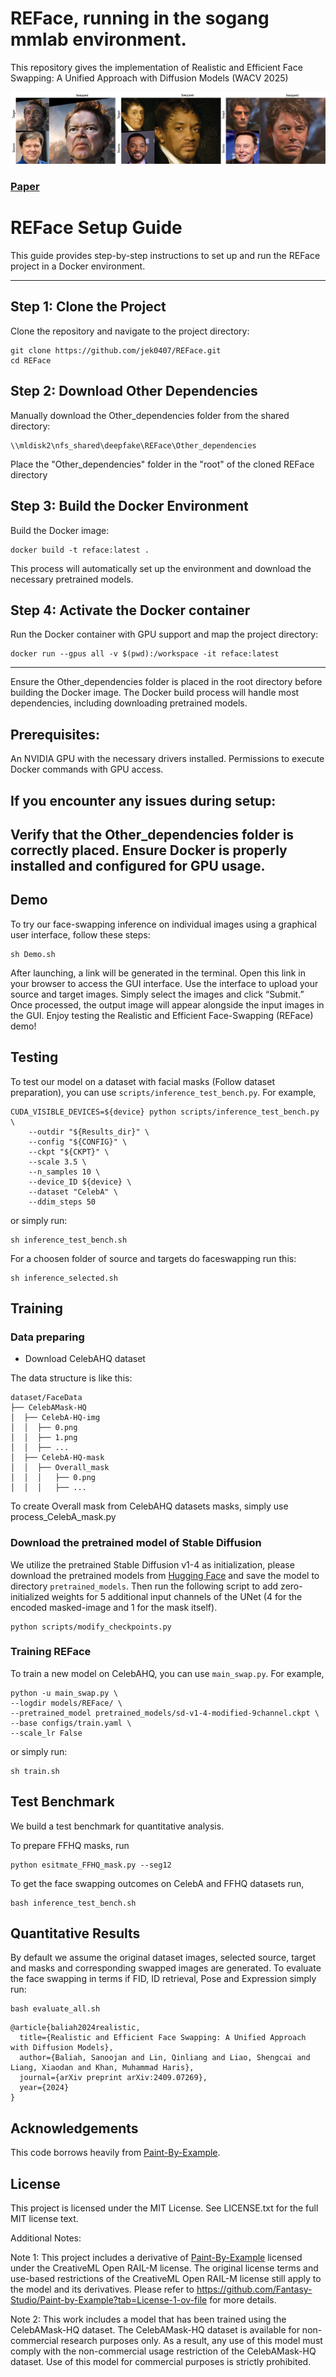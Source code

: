 # REFace, running in the sogang mmlab environment.

This repository gives the implementation of Realistic and Efficient Face Swapping: A Unified Approach with Diffusion Models (WACV 2025)

![Example](assets/teaser2.jpeg)
### [Paper](https://arxiv.org/abs/2409.07269)

# REFace Setup Guide
This guide provides step-by-step instructions to set up and run the REFace project in a Docker environment.

---
## Step 1: Clone the Project

Clone the repository and navigate to the project directory:

```
git clone https://github.com/jek0407/REFace.git
cd REFace
```

## Step 2: Download Other Dependencies

Manually download the Other_dependencies folder from the shared directory:

```
\\mldisk2\nfs_shared\deepfake\REFace\Other_dependencies
```
Place the "Other_dependencies" folder in the "root" of the cloned REFace directory


## Step 3: Build the Docker Environment
Build the Docker image:

```
docker build -t reface:latest .
```
This process will automatically set up the environment and download the necessary pretrained models.


## Step 4: Activate the Docker container

Run the Docker container with GPU support and map the project directory:

```
docker run --gpus all -v $(pwd):/workspace -it reface:latest
```
---
Ensure the Other_dependencies folder is placed in the root directory before building the Docker image.
The Docker build process will handle most dependencies, including downloading pretrained models.

## Prerequisites:
An NVIDIA GPU with the necessary drivers installed.
Permissions to execute Docker commands with GPU access.
## If you encounter any issues during setup:
Verify that the Other_dependencies folder is correctly placed.
Ensure Docker is properly installed and configured for GPU usage.
---

## Demo

To try our face-swapping inference on individual images using a graphical user interface, follow these steps:

```
sh Demo.sh
```
After launching, a link will be generated in the terminal. Open this link in your browser to access the GUI interface.
Use the interface to upload your source and target images. Simply select the images and click “Submit.”
Once processed, the output image will appear alongside the input images in the GUI.
Enjoy testing the Realistic and Efficient Face-Swapping (REFace) demo!


## Testing

To test our model on a dataset with facial masks (Follow dataset preparation), you can use `scripts/inference_test_bench.py`. For example, 
```
CUDA_VISIBLE_DEVICES=${device} python scripts/inference_test_bench.py \
    --outdir "${Results_dir}" \
    --config "${CONFIG}" \
    --ckpt "${CKPT}" \
    --scale 3.5 \
    --n_samples 10 \
    --device_ID ${device} \
    --dataset "CelebA" \
    --ddim_steps 50
```
or simply run:
```
sh inference_test_bench.sh
```
For a choosen folder of source and targets do faceswapping run this:
```
sh inference_selected.sh
```


## Training

### Data preparing
- Download CelebAHQ dataset

The data structure is like this:
```
dataset/FaceData
├── CelebAMask-HQ
│  ├── CelebA-HQ-img
│  │  ├── 0.png
│  │  ├── 1.png
│  │  ├── ...
│  ├── CelebA-HQ-mask
│  │  ├── Overall_mask
│  │  │   ├── 0.png
│  │  │   ├── ...
```

To create Overall mask from CelebAHQ datasets masks, simply use process_CelebA_mask.py

### Download the pretrained model of Stable Diffusion
We utilize the pretrained Stable Diffusion v1-4 as initialization, please download the pretrained models from [Hugging Face](https://huggingface.co/CompVis/stable-diffusion-v-1-4-original) and save the model to directory `pretrained_models`. Then run the following script to add zero-initialized weights for 5 additional input channels of the UNet (4 for the encoded masked-image and 1 for the mask itself).
```
python scripts/modify_checkpoints.py
```

### Training REFace
To train a new model on CelebAHQ, you can use `main_swap.py`. For example,
```
python -u main_swap.py \
--logdir models/REFace/ \
--pretrained_model pretrained_models/sd-v1-4-modified-9channel.ckpt \
--base configs/train.yaml \
--scale_lr False 
```
or simply run:
```
sh train.sh
```

## Test Benchmark
We build a test benchmark for quantitative analysis. 

To prepare FFHQ masks, run

```
python esitmate_FFHQ_mask.py --seg12
```

To get the face swapping outcomes on CelebA and FFHQ datasets run,

```
bash inference_test_bench.sh
```


## Quantitative Results


By default we assume the original dataset images, selected source, target and masks and corresponding swapped images are generated. To evaluate the face swapping in terms if FID, ID retrieval, Pose and Expression simply run:

```
bash evaluate_all.sh
```


```
@article{baliah2024realistic,
  title={Realistic and Efficient Face Swapping: A Unified Approach with Diffusion Models},
  author={Baliah, Sanoojan and Lin, Qinliang and Liao, Shengcai and Liang, Xiaodan and Khan, Muhammad Haris},
  journal={arXiv preprint arXiv:2409.07269},
  year={2024}
}
```

## Acknowledgements

This code borrows heavily from [Paint-By-Example](https://github.com/Fantasy-Studio/Paint-by-Example).


## License


This project is licensed under the MIT License. See LICENSE.txt for the full MIT license text.

Additional Notes:

Note 1: This project includes a derivative of [Paint-By-Example](https://github.com/Fantasy-Studio/Paint-by-Example) licensed under the CreativeML Open RAIL-M license. The original license terms and use-based restrictions of the CreativeML Open RAIL-M license still apply to the model and its derivatives. Please refer to https://github.com/Fantasy-Studio/Paint-by-Example?tab=License-1-ov-file for more details.

Note 2: This work includes a model that has been trained using the CelebAMask-HQ dataset. The CelebAMask-HQ dataset is available for non-commercial research purposes only. As a result, any use of this model must comply with the non-commercial usage restriction of the CelebAMask-HQ dataset. Use of this model for commercial purposes is strictly prohibited.


